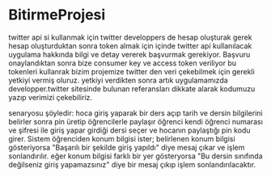 # BitirmeProjesi

twitter api si kullanmak için twitter developpers de hesap oluşturak gerek
hesap oluşturduktan sonra token almak için içinde twitter api kullanılacak uygulama hakkında bilgi ve detay vererek başvurmak gerekiyor.
Başvuru onaylandıktan sonra bize consumer key ve access token veriliyor bu tokenleri kullanrak bizim projemize twitter den veri çekebilmek için gerekli yetkiyi vermiş oluruz.
yetkiyi verdikten sonra artık uygulamamızda developper.twitter sitesinde bulunan referansları dikkate alarak kodumuzu yazıp verimizi çekebiliriz.




senaryosu şöyledir:
hoca giriş yaparak bir ders açıp tarih ve dersin bilgilerini belirler sonra pin üretip öğrencilerle paylaşır
öğrenci kendi öğrenci numarası ve şifresi ile giriş yapar girdiği dersi seçer ve hocanın paylaştığı pin kodu girer. Sistem öğrenciden konum bilgisi ister; belirlenen konum bilgisi gösteriyorsa "Başarılı bir şekilde giriş yapıldı" diye mesaj çıkar ve işlem sonlandırılır. eğer konum bilgisi farklı bir yer gösteryorsa "Bu dersin sınıfında değilseniz giriş yapamazsınız" diye bir mesaj çıkıp işlem sonlandırılacaktır.
